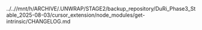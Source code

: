 ../..//mnt/h/ARCHIVE/.UNWRAP/STAGE2/backup_repository/DuRi_Phase3_Stable_2025-08-03/cursor_extension/node_modules/get-intrinsic/CHANGELOG.md